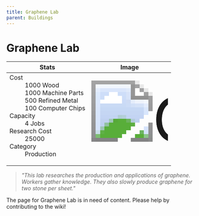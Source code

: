 ```yaml
---
title: Graphene Lab
parent: Buildings
---
```

# Graphene Lab

[//]: # (Pre-generated content)
<table><thead><tr><th>Stats</th><th>Image</th></tr></thead><tbody><tr><td><dl><dt>Cost</dt><dd>1000 Wood<br>1000 Machine Parts<br>500 Refined Metal<br>100 Computer Chips</dd><dt>Capacity</dt><dd>4 Jobs</dd><dt>Research Cost</dt><dd>25000</dd><dt>Category</dt><dd>Production</dd></dl></td><td><style>.building-image {width: 200px;height: 200px;overflow: hidden;position: relative;}.building-image img {image-rendering: pixelated;object-fit: none;transform: scale(10);transform-origin: left top;position: absolute;left: 0;top: 0;}</style><div class="building-image"><img style="object-position: -680px -955px;" src="https://tfe2-wiki.github.io/assets/sprites.png" alt="Graphene Lab Back"><img style="object-position: -658px -955px;" src="https://tfe2-wiki.github.io/assets/sprites.png" alt="Graphene Lab"></div></td></tr></tbody></table><blockquote><i>"This lab researches the production and applications of graphene. Workers gather knowledge. They also slowly produce graphene for two stone per sheet."</i></blockquote>

The page for Graphene Lab is in need of content. Please help by contributing to the wiki!

